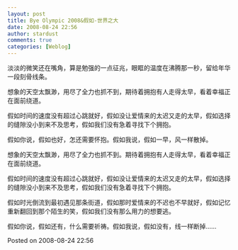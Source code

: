 ```yaml
---
layout: post
title: Bye Olympic 2008&假如-世界之大
date: 2008-08-24 22:56
author: stardust
comments: true
categories: [Weblog]
---
```

淡淡的微笑还在嘴角，算是勉强的一点征兆，眼眶的温度在沸腾那一秒，留给年华一段刻骨线条。

想象的天空太飘渺，用尽了全力也抓不到，期待着拥抱有人走得太早，看着幸福正在面前绕道。

假如时间的速度没有超过心跳就好，假如没让爱情来的太迟又走的太早，假如选择的缝隙没小到来不及思考，假如我们没有急着寻找下个拥抱。

假如你说，假如也好，怎还需要怀抱。假如我说，假如一早，风一样散掉。

想象的天空太飘渺，用尽了全力也抓不到。期待着拥抱有人走得太早，看着幸福正在面前绕道。

假如时间的速度没有超过心跳就好，假如没让爱情来的太迟又走的太早，假如选择的缝隙没小到来不及思考，假如我们没有急着寻找下个拥抱。

假如时光倒流到最初遇见那条街道，假如那时爱情来的不迟也不早就好，假如记忆重新翻回到那个陌生的笑，假如我们没有那么用力的想要逃。

假如你说，假如还有，什么需要祈祷。假如我说，假如没有，线一样断掉……

Posted on 2008-08-24 22:56
